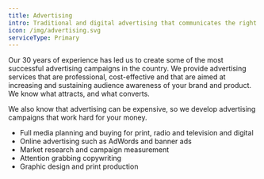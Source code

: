 ```yaml
---
title: Advertising
intro: Traditional and digital advertising that communicates the right messages
icon: /img/advertising.svg
serviceType: Primary
---
```

Our 30 years of experience has led us to create some of the most successful
advertising campaigns in the country. We provide advertising services that are
professional, cost-effective and that are aimed at increasing and sustaining
audience awareness of your brand and product. We know what attracts, and what
converts.

We also know that advertising can be expensive, so we develop advertising
campaigns that work hard for your money.

* Full media planning and buying for print, radio and television and digital
* Online advertising such as AdWords and banner ads
* Market research and campaign measurement
* Attention grabbing copywriting
* Graphic design and print production

